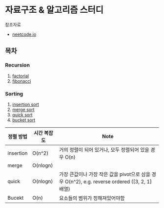# 자료구조 & 알고리즘 스터디

참조자료

- [neetcode.io](https://neetcode.io/)

## 목차

### Recursion

1. [factorial](https://github.com/hwibaski/java-problem-solving/tree/main/src/algorithm/recursion/factorial)
2. [fibonacci](https://github.com/hwibaski/java-problem-solving/tree/main/src/algorithm/recursion/fibonacci)

### Sorting

1. [insertion sort](https://github.com/hwibaski/java-problem-solving/blob/main/src/algorithm/sorting/insertion)
2. [merge sort](https://github.com/hwibaski/java-problem-solving/blob/main/src/algorithm/sorting/merge)
3. [quick sort](https://github.com/hwibaski/java-problem-solving/blob/main/src/algorithm/sorting/quick)
4. [bucket sort](https://github.com/hwibaski/java-problem-solving/blob/main/src/algorithm/sorting/bucket)

| 정렬 방법     | 시간 복잡도   | Note                                                                       |
|-----------|----------|----------------------------------------------------------------------------|
| insertion | O(n^2)   | 거의 정렬이 되어 있거나, 모두 정렬되어 있을 경우 O(n)                                          |
| merge     | O(nlogn) |                                                                            |
| quick     | O(nlogn) | 가장 큰값이나 가장 작은 값을 pivot으로 삼을 경우 O(n^2), e.g. reverse ordered ([3, 2, 1] 배열) |
| Bucekt    | O(n)     | 요소들의 범위가 정해져있어야함                                                           |

